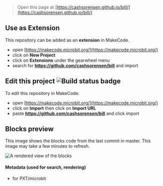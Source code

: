 
> Open this page at [https://cashsorensen.github.io/bill/](https://cashsorensen.github.io/bill/)

## Use as Extension

This repository can be added as an **extension** in MakeCode.

* open [https://makecode.microbit.org/](https://makecode.microbit.org/)
* click on **New Project**
* click on **Extensions** under the gearwheel menu
* search for **https://github.com/cashsorensen/bill** and import

## Edit this project ![Build status badge](https://github.com/cashsorensen/bill/workflows/MakeCode/badge.svg)

To edit this repository in MakeCode.

* open [https://makecode.microbit.org/](https://makecode.microbit.org/)
* click on **Import** then click on **Import URL**
* paste **https://github.com/cashsorensen/bill** and click import

## Blocks preview

This image shows the blocks code from the last commit in master.
This image may take a few minutes to refresh.

![A rendered view of the blocks](https://github.com/cashsorensen/bill/raw/master/.github/makecode/blocks.png)

#### Metadata (used for search, rendering)

* for PXT/microbit
<script src="https://makecode.com/gh-pages-embed.js"></script><script>makeCodeRender("{{ site.makecode.home_url }}", "{{ site.github.owner_name }}/{{ site.github.repository_name }}");</script>

